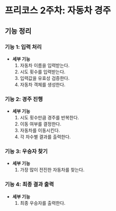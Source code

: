 # 프리코스 2주차: 자동차 경주

## 기능 정리

### 기능 1: 입력 처리

- **세부 기능**
    1. 자동차 이름을 입력받는다.
    2. 시도 횟수를 입력받는다.
    3. 입력값을 유효성 검증한다.
    4. 자동차 객체를 생성한다.

### 기능 2: 경주 진행

- **세부 기능**
    1. 시도 횟수만큼 경주를 반복한다.
    2. 이동 여부를 결정한다.
    3. 자동차를 이동시킨다.
    4. 각 차수별 결과를 출력한다.

### 기능 3: 우승자 찾기

- **세부 기능**
    1. 가장 많이 전진한 자동차를 찾는다.

### 기능 4: 최종 결과 출력

- **세부 기능**
    1. 최종 우승자를 출력한다.